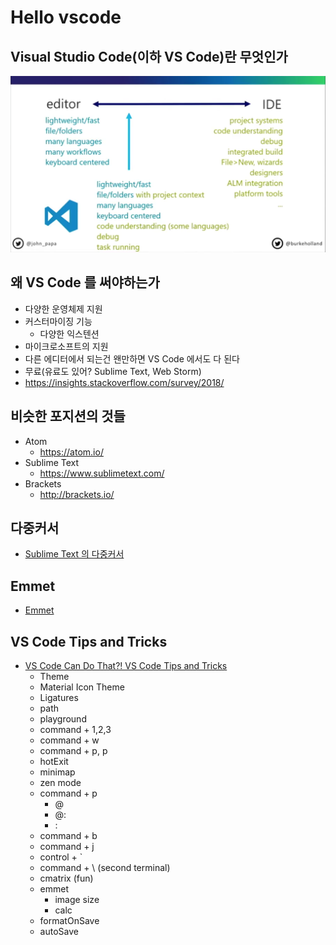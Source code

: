 # Hello vscode

## Visual Studio Code(이하 VS Code)란 무엇인가

![Image of Yaktocat](./20180727/vscode.png)

## 왜 VS Code 를 써야하는가

- 다양한 운영체제 지원
- 커스터마이징 기능
  - 다양한 익스텐션
- 마이크로소프트의 지원
- 다른 에디터에서 되는건 왠만하면 VS Code 에서도 다 된다
- 무료(유료도 있어? Sublime Text, Web Storm)
- https://insights.stackoverflow.com/survey/2018/

## 비슷한 포지션의 것들

- Atom
  - https://atom.io/
- Sublime Text
  - https://www.sublimetext.com/
- Brackets
  - http://brackets.io/

## 다중커서

- [Sublime Text 의 다중커서](https://www.youtube.com/watch?v=WyRlA85Fgkw)

## Emmet

- [Emmet](https://emmet.io)

## VS Code Tips and Tricks

- [VS Code Can Do That?! VS Code Tips and Tricks](https://www.youtube.com/watch?v=x5GzCohd4eo)
  - Theme
  - Material Icon Theme
  - Ligatures
  - path
  - playground
  - command + 1,2,3
  - command + w
  - command + p, p
  - hotExit
  - minimap
  - zen mode
  - command + p
    - @
    - @:
    - :
  - command + b
  - command + j
  - control + `
  - command + \ (second terminal)
  - cmatrix (fun)
  - emmet
    - image size
    - calc
  - formatOnSave
  - autoSave
